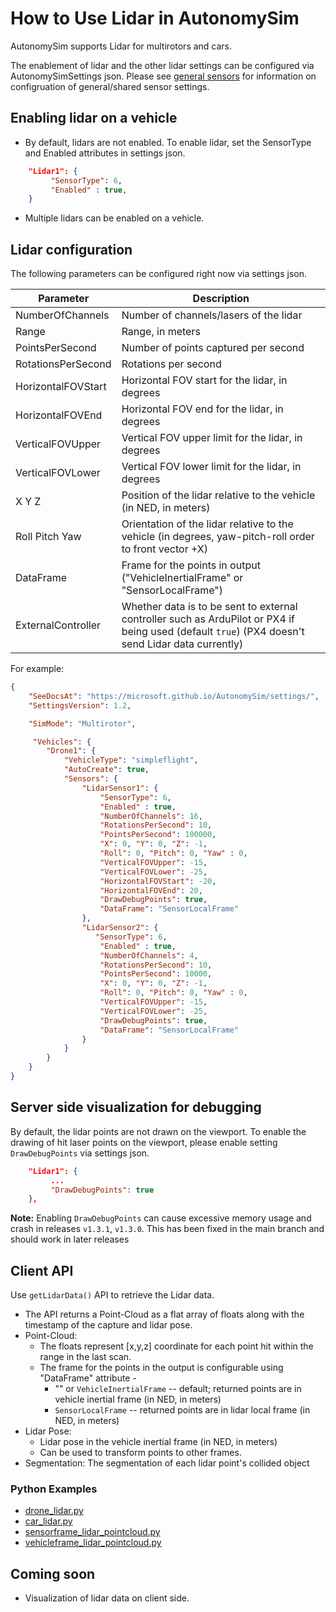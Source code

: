 # How to Use Lidar in AutonomySim

AutonomySim supports Lidar for multirotors and cars.

The enablement of lidar and the other lidar settings can be configured via AutonomySimSettings json.
Please see [general sensors](sensors.md) for information on configruation of general/shared sensor settings.

## Enabling lidar on a vehicle

* By default, lidars are not enabled. To enable lidar, set the SensorType and Enabled attributes in settings json.

```json
    "Lidar1": {
         "SensorType": 6,
         "Enabled" : true,
    }
```

* Multiple lidars can be enabled on a vehicle.

## Lidar configuration

The following parameters can be configured right now via settings json.

| Parameter          | Description                                                                                                                                       |
| ------------------ | ------------------------------------------------------------------------------------------------------------------------------------------------- |
| NumberOfChannels   | Number of channels/lasers of the lidar                                                                                                            |
| Range              | Range, in meters                                                                                                                                  |
| PointsPerSecond    | Number of points captured per second                                                                                                              |
| RotationsPerSecond | Rotations per second                                                                                                                              |
| HorizontalFOVStart | Horizontal FOV start for the lidar, in degrees                                                                                                    |
| HorizontalFOVEnd   | Horizontal FOV end for the lidar, in degrees                                                                                                      |
| VerticalFOVUpper   | Vertical FOV upper limit for the lidar, in degrees                                                                                                |
| VerticalFOVLower   | Vertical FOV lower limit for the lidar, in degrees                                                                                                |
| X Y Z              | Position of the lidar relative to the vehicle (in NED, in meters)                                                                                 |
| Roll Pitch Yaw     | Orientation of the lidar relative to the vehicle  (in degrees, yaw-pitch-roll order to front vector +X)                                           |
| DataFrame          | Frame for the points in output ("VehicleInertialFrame" or "SensorLocalFrame")                                                                     |
| ExternalController | Whether data is to be sent to external controller such as ArduPilot or PX4 if being used (default `true`) (PX4 doesn't send Lidar data currently) |

For example:

```json
{
    "SeeDocsAt": "https://microsoft.github.io/AutonomySim/settings/",
    "SettingsVersion": 1.2,

    "SimMode": "Multirotor",

     "Vehicles": {
		"Drone1": {
			"VehicleType": "simpleflight",
			"AutoCreate": true,
			"Sensors": {
			    "LidarSensor1": {
					"SensorType": 6,
					"Enabled" : true,
					"NumberOfChannels": 16,
					"RotationsPerSecond": 10,
					"PointsPerSecond": 100000,
					"X": 0, "Y": 0, "Z": -1,
					"Roll": 0, "Pitch": 0, "Yaw" : 0,
					"VerticalFOVUpper": -15,
					"VerticalFOVLower": -25,
					"HorizontalFOVStart": -20,
					"HorizontalFOVEnd": 20,
					"DrawDebugPoints": true,
					"DataFrame": "SensorLocalFrame"
				},
				"LidarSensor2": {
				   "SensorType": 6,
					"Enabled" : true,
					"NumberOfChannels": 4,
					"RotationsPerSecond": 10,
					"PointsPerSecond": 10000,
					"X": 0, "Y": 0, "Z": -1,
					"Roll": 0, "Pitch": 0, "Yaw" : 0,
					"VerticalFOVUpper": -15,
					"VerticalFOVLower": -25,
					"DrawDebugPoints": true,
					"DataFrame": "SensorLocalFrame"
				}
			}
		}
    }
}
```

## Server side visualization for debugging

By default, the lidar points are not drawn on the viewport. To enable the drawing of hit laser points on the viewport, please enable setting `DrawDebugPoints` via settings json.

```json
    "Lidar1": {
         ...
         "DrawDebugPoints": true
    },
```

**Note:** Enabling `DrawDebugPoints` can cause excessive memory usage and crash in releases `v1.3.1`, `v1.3.0`. This has been fixed in the main branch and should work in later releases

## Client API

Use `getLidarData()` API to retrieve the Lidar data.

* The API returns a Point-Cloud as a flat array of floats along with the timestamp of the capture and lidar pose.
* Point-Cloud:
    * The floats represent [x,y,z] coordinate for each point hit within the range in the last scan.
    * The frame for the points in the output is configurable using "DataFrame" attribute -
        * "" or `VehicleInertialFrame` -- default; returned points are in vehicle inertial frame (in NED, in meters)
        * `SensorLocalFrame` -- returned points are in lidar local frame (in NED, in meters)
* Lidar Pose:
    * Lidar pose in the vehicle inertial frame (in NED, in meters)
    * Can be used to transform points to other frames.
* Segmentation: The segmentation of each lidar point's collided object

### Python Examples

- [drone_lidar.py](https://github.com/nervosys/AutonomySim/blob/main/PythonClient/multirotor/drone_lidar.py)
- [car_lidar.py](https://github.com/nervosys/AutonomySim/blob/main/PythonClient/car/car_lidar.py)
- [sensorframe_lidar_pointcloud.py](https://github.com/nervosys/AutonomySim/blob/main/PythonClient/multirotor/sensorframe_lidar_pointcloud.py)
- [vehicleframe_lidar_pointcloud.py](https://github.com/nervosys/AutonomySim/blob/main/PythonClient/multirotor/vehicleframe_lidar_pointcloud.py)

## Coming soon

* Visualization of lidar data on client side.
